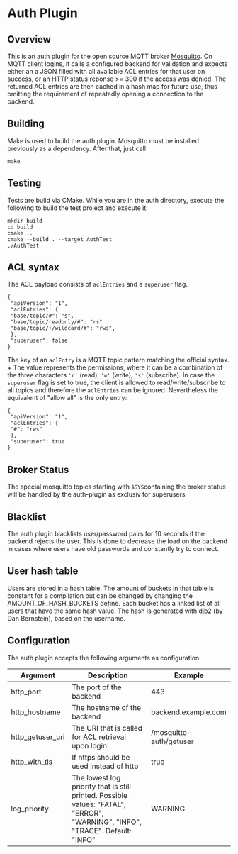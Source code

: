 # Auth Plugin

## Overview
This is an auth plugin for the open source MQTT broker [Mosquitto](https://mosquitto.org/). On MQTT client logins, it calls a configured backend for validation and expects either an a JSON filled with all available ACL entries for that user on success, or an HTTP status reponse >= 300 if the access was denied. The returned ACL entries are then cached in a hash map for future use, thus omitting the requirement of repeatedly opening a connection to the backend.

## Building

Make is used to build the auth plugin. Mosquitto must be installed previously as a dependency. After that, just call

```
make
```

## Testing

Tests are build via CMake. While you are in the auth directory, execute the following to build the test project and execute it:

```
mkdir build
cd build
cmake ..
cmake --build . --target AuthTest
./AuthTest
```

## ACL syntax
The ACL payload consists of `aclEntries` and a `superuser` flag.
```
{
 "apiVersion": "1",
 "aclEntries": {
 "base/topic/#": "s",
 "base/topic/readonly/#": "rs"
 "base/topic/+/wildcard/#": "rws",
 },
 "superuser": false
}
```
The key of an `aclEntry` is a MQTT topic pattern matching the official syntax. + 
The value represents the permissions, where it can be a combination of the three characters `'r'` (read), `'w'` (write), `'s'` (subscribe).
In case the `superuser` flag is set to true, the client is allowed to read/write/subscribe to all topics and therefore the `aclEntries` can be ignored. Nevertheless the equivalent of "allow all" is the only entry:
```
{
 "apiVersion": "1",
 "aclEntries": {
 "#": "rws"
 },
 "superuser": true
}
```

## Broker Status
The special mosquitto topics starting with `$SYS`containing the broker status will be handled by the auth-plugin as exclusiv for superusers.

## Blacklist
The auth plugin blacklists user/password pairs for 10 seconds if the backend rejects the user. This is done to decrease the load on the backend in cases where users have old passwords and constantly try to connect.

## User hash table
Users are stored in a hash table. The amount of buckets in that table is constant for a compilation but can be changed by changing the AMOUNT_OF_HASH_BUCKETS define. Each bucket has a linked list of all users that have the same hash value. The hash is generated with djb2 (by Dan Bernstein), based on the username.

## Configuration

The auth plugin accepts the following arguments as configuration:

| Argument         | Description                                                                                                                   | Example                 |
| ---------------- | ----------------------------------------------------------------------------------------------------------------------------- | ----------------------- |
| http_port        | The port of the backend                                                                                                       | 443                     |
| http_hostname    | The hostname of the backend                                                                                                   | backend.example.com     |
| http_getuser_uri | The URI that is called for ACL retrieval upon login.                                                                          | /mosquitto-auth/getuser |
| http_with_tls    | If https should be used instead of http                                                                                       | true                    |
| log_priority     | The lowest log priority that is still printed. Possible values: "FATAL", "ERROR", "WARNING", "INFO", "TRACE". Default: "INFO" | WARNING                 |
